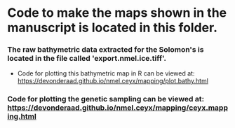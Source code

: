 # Code to make the maps shown in the manuscript is located in this folder.

### The raw bathymetric data extracted for the Solomon's is located in the file called 'export.nmel.ice.tiff'.
  - Code for plotting this bathymetric map in R can be viewed at: <https://devonderaad.github.io/nmel.ceyx/mapping/plot.bathy.html>

### Code for plotting the genetic sampling can be viewed at: <https://devonderaad.github.io/nmel.ceyx/mapping/ceyx.mapping.html>

